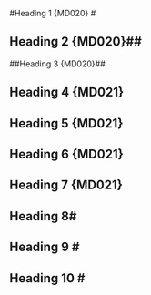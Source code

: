 #Heading 1 {MD020} #

## Heading 2 {MD020}##

##Heading 3 {MD020}##

##  Heading 4 {MD021} ##

## Heading 5 {MD021}  ##

##  Heading 6 {MD021}  ##

##   Heading 7 {MD021}   ##

## Heading 8\#

## Heading 9 \#

## Heading 10  \#

<!-- markdownlint-configure-file {
  "first-line-heading": false,
  "heading-style": false
} -->

